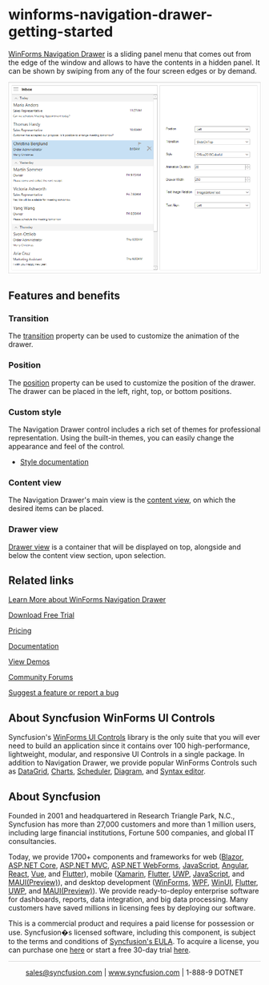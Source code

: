 # winforms-navigation-drawer-getting-started

[WinForms Navigation Drawer](https://www.syncfusion.com/winforms-ui-controls/navigation-drawer?utm_source=github&utm_medium=listing&utm_campaign=winforms-navigation-drawer-github-samples) is a sliding panel menu that comes out from the edge of the window and allows to have the contents in a hidden panel. It can be shown by swiping from any of the four screen edges or by demand.

![WinForms Navigation Drawer](Images/NavigationDrawer_Output.png)

## Features and benefits

### Transition
The [transition](https://help.syncfusion.com/windowsforms/navigation-drawer/concepts-and-features?utm_source=github&utm_medium=listing&utm_campaign=winforms-navigation-drawer-github-samples#transition) property can be used to customize the animation of the drawer. 

### Position
The [position](https://help.syncfusion.com/windowsforms/navigation-drawer/concepts-and-features?utm_source=github&utm_medium=listing&utm_campaign=winforms-navigation-drawer-github-samples#position) property can be used to customize the position of the drawer. The drawer can be placed in the left, right, top, or bottom positions.

### Custom style
The Navigation Drawer control includes a rich set of themes for professional representation. Using the built-in themes, you can easily change the appearance and feel of the control.

* [Style documentation](https://help.syncfusion.com/windowsforms/navigation-drawer/style?utm_source=github&utm_medium=listing&utm_campaign=winforms-navigation-drawer-github-samples)

### Content view
The Navigation Drawer's main view is the [content view](https://help.syncfusion.com/windowsforms/navigation-drawer/concepts-and-features?utm_source=github&utm_medium=listing&utm_campaign=winforms-navigation-drawer-github-samples#contentview), on which the desired items can be placed.

### Drawer view
[Drawer view](https://help.syncfusion.com/windowsforms/navigation-drawer/concepts-and-features?utm_source=github&utm_medium=listing&utm_campaign=winforms-navigation-drawer-github-samples#drawerview) is a container that will be displayed on top, alongside and below the content view section, upon selection.

## Related links
[Learn More about WinForms Navigation Drawer](https://www.syncfusion.com/winforms-ui-controls/navigation-drawer?utm_source=github&utm_medium=listing&utm_campaign=winforms-navigation-drawer-github-samples)

[Download Free Trial](https://www.syncfusion.com/downloads/windowsforms?utm_source=github&utm_medium=listing&utm_campaign=winforms-navigation-drawer-github-samples)

[Pricing](https://www.syncfusion.com/sales/products/windowsforms?utm_source=github&utm_medium=listing&utm_campaign=winforms-navigation-drawer-github-samples)

[Documentation](https://help.syncfusion.com/windowsforms/navigation-drawer/overview?utm_source=github&utm_medium=listing&utm_campaign=winforms-navigation-drawer-github-samples)

[View Demos](https://github.com/syncfusion/winforms-demos?utm_source=github&utm_medium=listing&utm_campaign=winforms-navigation-drawer-github-samples)

[Community Forums](https://www.syncfusion.com/forums/windowsforms?utm_source=github&utm_medium=listing&utm_campaign=winforms-navigation-drawer-github-samples)

[Suggest a feature or report a bug](https://www.syncfusion.com/feedback/winforms?utm_source=github&utm_medium=listing&utm_campaign=winforms-navigation-drawer-github-samples)

## About Syncfusion WinForms UI Controls
Syncfusion's [WinForms UI Controls](https://www.syncfusion.com/winforms-ui-controls?utm_source=github&utm_medium=listing&utm_campaign=winforms-navigation-drawer-github-samples) library is the only suite that you will ever need to build an application since it contains over 100 high-performance, lightweight, modular, and responsive UI Controls in a single package. In addition to Navigation Drawer, we provide popular WinForms Controls such as [DataGrid](https://www.syncfusion.com/winforms-ui-controls/datagrid?utm_source=github&utm_medium=listing&utm_campaign=winforms-navigation-drawer-github-samples), [Charts](https://www.syncfusion.com/winforms-ui-controls/chart?utm_source=github&utm_medium=listing&utm_campaign=winforms-navigation-drawer-github-samples), [Scheduler](https://www.syncfusion.com/winforms-ui-controls/scheduler?utm_source=github&utm_medium=listing&utm_campaign=winforms-navigation-drawer-github-samples), [Diagram](https://www.syncfusion.com/winforms-ui-controls/diagram?utm_source=github&utm_medium=listing&utm_campaign=winforms-navigation-drawer-github-samples), and [Syntax editor](https://www.syncfusion.com/winforms-ui-controls/syntax-editor?utm_source=github&utm_medium=listing&utm_campaign=winforms-navigation-drawer-github-samples).

## About Syncfusion
Founded in 2001 and headquartered in Research Triangle Park, N.C., Syncfusion has more than 27,000 customers and more than 1 million users, including large financial institutions, Fortune 500 companies, and global IT consultancies.

Today, we provide 1700+ components and frameworks for web ([Blazor](https://www.syncfusion.com/blazor-components?utm_source=github&utm_medium=listing&utm_campaign=winforms-navigation-drawer-github-samples), [ASP.NET Core](https://www.syncfusion.com/aspnet-core-ui-controls?utm_source=github&utm_medium=listing&utm_campaign=winforms-navigation-drawer-github-samples), [ASP.NET MVC](https://www.syncfusion.com/aspnet-mvc-ui-controls?utm_source=github&utm_medium=listing&utm_campaign=winforms-navigation-drawer-github-samples), [ASP.NET WebForms](https://www.syncfusion.com/jquery/aspnet-webforms-ui-controls?utm_source=github&utm_medium=listing&utm_campaign=winforms-navigation-drawer-github-samples), [JavaScript](https://www.syncfusion.com/javascript-ui-controls?utm_source=github&utm_medium=listing&utm_campaign=winforms-navigation-drawer-github-samples), [Angular](https://www.syncfusion.com/angular-ui-components?utm_source=github&utm_medium=listing&utm_campaign=winforms-navigation-drawer-github-samples), [React](https://www.syncfusion.com/react-ui-components?utm_source=github&utm_medium=listing&utm_campaign=winforms-navigation-drawer-github-samples), [Vue](https://www.syncfusion.com/vue-ui-components?utm_source=github&utm_medium=listing&utm_campaign=winforms-navigation-drawer-github-samples), and [Flutter](https://www.syncfusion.com/flutter-widgets?utm_source=github&utm_medium=listing&utm_campaign=winforms-navigation-drawer-github-samples)), mobile ([Xamarin](https://www.syncfusion.com/xamarin-ui-controls?utm_source=github&utm_medium=listing&utm_campaign=winforms-navigation-drawer-github-samples), [Flutter](https://www.syncfusion.com/flutter-widgets?utm_source=github&utm_medium=listing&utm_campaign=winforms-navigation-drawer-github-samples), [UWP](https://www.syncfusion.com/uwp-ui-controls?utm_source=github&utm_medium=listing&utm_campaign=winforms-navigation-drawer-github-samples), [JavaScript](https://www.syncfusion.com/javascript-ui-controls?utm_source=github&utm_medium=listing&utm_campaign=winforms-navigation-drawer-github-samples), and [MAUI(Preview)](https://www.syncfusion.com/maui-controls?utm_source=github&utm_medium=listing&utm_campaign=winforms-navigation-drawer-github-samples)), and desktop development ([WinForms](https://www.syncfusion.com/winforms-ui-controls?utm_source=github&utm_medium=listing&utm_campaign=winforms-navigation-drawer-github-samples), [WPF](https://www.syncfusion.com/wpf-ui-controls?utm_source=github&utm_medium=listing&utm_campaign=winforms-navigation-drawer-github-samples), [WinUI](https://www.syncfusion.com/winui-controls?utm_source=github&utm_medium=listing&utm_campaign=winforms-navigation-drawer-github-samples), [Flutter](https://www.syncfusion.com/flutter-widgets?utm_source=github&utm_medium=listing&utm_campaign=winforms-navigation-drawer-github-samples), [UWP](https://www.syncfusion.com/uwp-ui-controls?utm_source=github&utm_medium=listing&utm_campaign=winforms-navigation-drawer-github-samples), and [MAUI(Preview)](https://www.syncfusion.com/maui-controls?utm_source=github&utm_medium=listing&utm_campaign=winforms-navigation-drawer-github-samples)). We provide ready-to-deploy enterprise software for dashboards, reports, data integration, and big data processing. Many customers have saved millions in licensing fees by deploying our software.


This is a commercial product and requires a paid license for possession or use. Syncfusion�s licensed software, including this component, is subject to the terms and conditions of [Syncfusion's EULA](https://www.syncfusion.com/eula/es/?utm_source=github&utm_medium=listing&utm_campaign=winforms-navigation-drawer-github-samples). To acquire a license, you can purchase one [here]( https://www.syncfusion.com/sales/products/windowsforms?utm_source=github&utm_medium=listing&utm_campaign=winforms-navigation-drawer-github-samples) or start a free 30-day trial [here](https://www.syncfusion.com/account/manage-trials/start-trials?utm_source=github&utm_medium=listing&utm_campaign=winforms-navigation-drawer-github-samples).

<hr style="height:0.3px;border:none;color:lightgrey;background-color:lightgrey;" />

<p align="center">
  <a href="mailto:sales@syncfusion.com?Subject=Syncfusion WinForms Navigation Drawer - Github" target="_top">sales@syncfusion.com</a> | <a href="https://www.syncfusion.com?utm_source=github&utm_medium=listing&utm_campaign=winforms-navigation-drawer-github-samples">www.syncfusion.com</a> | 1-888-9 DOTNET <br>
</p>